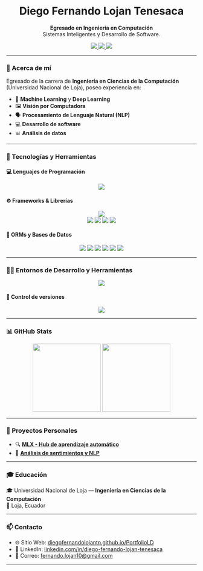 
<h1 align="center">Diego Fernando Lojan Tenesaca</h1>

<p align="center">
  <strong>Egresado en Ingeniería en Computación</strong><br>
   Sistemas Inteligentes y Desarrollo de Software.
</p>

<p align="center">
  <a href="https://www.linkedin.com/in/diego-fernando-lojan-tenesaca-536615272/" target="_blank">
    <img src="https://img.shields.io/badge/LinkedIn-Connect-blue?style=for-the-badge&logo=linkedin&logoColor=white" />
  </a>
  <a href="mailto:diego@example.com">
    <img src="https://img.shields.io/badge/Gmail-Contacto-D14836?style=for-the-badge&logo=gmail&logoColor=white" />
  </a>
  <a href="https://diegofernandolojantn.github.io/PortfolioLD/" target="_blank">
    <img src="https://img.shields.io/badge/Portafolio-Web-blueviolet?style=for-the-badge&logo=githubpages&logoColor=white" />
  </a>
</p>

---

### 🧠 Acerca de mí

Egresado de la carrera de **Ingeniería en Ciencias de la Computación** (Universidad Nacional de Loja), poseo experiencia en:
-   🤖 **Machine Learning** y **Deep Learning**
-   🖼️ **Visión por Computadora**
-   🗣️ **Procesamiento de Lenguaje Natural (NLP)**
-   💻 **Desarrollo de software**
-   📊 **Análisis de datos**
---
### 🧰 Tecnologías y Herramientas

#### 💻 Lenguajes de Programación

<p align="center">
  <img src="https://skillicons.dev/icons?i=python,java,php,javascript,c,html,css,r,matlab,mysql" />
</p>

#### ⚙️ Frameworks & Librerías

<p align="center">
  <img src="https://skillicons.dev/icons?i=react,vue,angular,django,flask,nodejs,express,tensorflow,pytorch,sklearn" />
  <br>
  <img src="https://img.shields.io/badge/-Pandas-150458?style=flat&logo=pandas&logoColor=white" />
  <img src="https://img.shields.io/badge/-NumPy-013243?style=flat&logo=numpy&logoColor=white" />
  <img src="https://img.shields.io/badge/-Seaborn-2D3F72?style=flat&logo=python&logoColor=white" />
  <img src="https://img.shields.io/badge/-Matplotlib-0C7BDC?style=flat&logo=python&logoColor=white" />
</p>



#### 🧩 ORMs y Bases de Datos

<p align="center">
  <img src="https://img.shields.io/badge/-SQLAlchemy-E34F26?style=flat&logo=sqlalchemy&logoColor=white" />
  <img src="https://img.shields.io/badge/-Django%20ORM-092E20?style=flat&logo=django&logoColor=white" />
  <img src="https://img.shields.io/badge/-Mongoose-47A248?style=flat&logo=mongodb&logoColor=white" />
  <img src="https://img.shields.io/badge/-Sequelize-399AF7?style=flat&logo=sequelize&logoColor=white" />
  <img src="https://img.shields.io/badge/-Hibernate-59666C?style=flat&logo=hibernate&logoColor=white" />
  <img src="https://img.shields.io/badge/-Eloquent-E95420?style=flat&logo=laravel&logoColor=white" />
</p>

---

### 🧑‍💻 Entornos de Desarrollo y Herramientas

<p align="center">
  <img src="https://skillicons.dev/icons?i=vscode,pycharm,eclipse,anaconda,sublime,postman,selenium,docker,linux,latex" />
</p>

#### 🔁 Control de versiones

<p align="center">
  <img src="https://skillicons.dev/icons?i=github,gitlab" />
</p>

---

### 📊 GitHub Stats

<p align="center">
  <img src="https://github-readme-stats.vercel.app/api?username=DiegoFernandoLojanTN&show_icons=true&theme=tokyonight&count_private=true" height="180"/>
  <img src="https://github-readme-stats.vercel.app/api/top-langs/?username=DiegoFernandoLojanTN&layout=compact&theme=tokyonight" height="180"/>
</p>

---

### 🚀 Proyectos Personales 

- 🔍 [**MLX - Hub de aprendizaje automático**](https://github.com/DiegoFernandoLojanTN/MachineLearning_Hub.git)  
- 🧠 [**Análisis de sentimientos y NLP**](https://github.com/DiegoFernandoLojanTN/TIC_Analisis_Sentimientos_SVM_OPTUNA.git)

---

### 🎓 Educación

🎓 Universidad Nacional de Loja — **Ingeniería en Ciencias de la Computación**  
📍 Loja, Ecuador  

---

### 📫 Contacto

- 🌐 Sitio Web: [diegofernandolojantn.github.io/PortfolioLD](https://diegofernandolojantn.github.io/PortfolioLD/)
- 💼 LinkedIn: [linkedin.com/in/diego-fernando-lojan-tenesaca](https://www.linkedin.com/in/diego-fernando-lojan-tenesaca-536615272/)
- 📧 Correo: fernando.lojan10@gmail.com

---
